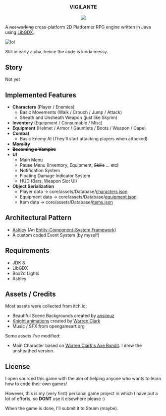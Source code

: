 
<div align="center">
<h3>VIGILANTE</h3>
<img src="/Demo.gif">
</div>

A ~~not working~~ cross-platform 2D Platformer RPG engine
written in Java using [LibGDX](https://libgdx.badlogicgames.com/).

![lol](https://i.imgur.com/vvfQcw3.png)

Still in early alpha, hence the code is kinda messy.
## Story
Not yet

## Implemented Features
* **Characters** (Player / Enemies)
  * Basic Movements (Walk / Crouch / Jump / Attack)
  * Sheath and Unsheath Weapon (just like Skyrim)
* **Inventory** (Equipment / Consumable / Misc)
* **Equipment** (Helmet / Armor / Gauntlets / Boots / Weapon / Cape)
* **Combat**
  * Basic Enemy AI (They'll start attacking players when attacked)
* **~~Morality~~**
* **~~Becoming a Vampire~~**
* **UI**
  * Main Menu
  * Pause Menu (Inventory, Equipment, ~~Skills~~ ... etc)
  * Notification System
  * Floating Damage Indicator System
  * HUD (Bars, Weapon Slot UI)
* **Object Serialization**
  * Player data -> core/assets/Database/[characters.json](https://github.com/aesophor/Vigilante/blob/master/core/assets/Database/characters.json)
  * Equipment data -> core/assets/Database/[equipment.json](https://github.com/aesophor/Vigilante/blob/master/core/assets/Database/equipment.json)
  * Item data ->  core/assets/Database/[items.json](https://github.com/aesophor/Vigilante/blob/master/core/assets/Database/items.json)

## Architectural Pattern
* [Ashley](https://github.com/libgdx/ashley/wiki) (An [Entity-Component-System Framework](https://en.wikipedia.org/wiki/Entity%E2%80%93component%E2%80%93system))
* A custom coded Event System (by myself)

## Requirements
* JDK 8
* LibGDX
* Box2d Lights
* Ashley

## Assets / Credits
Most assets were collected from itch.io:
* Beautiful Scene Backgrounds created by [ansimuz](https://ansimuz.itch.io/)
* [Knight animations](https://lionheart963.itch.io/knight-sprite) created by [Warren Clark](https://lionheart963.itch.io/)
* Music / SFX from opengameart.org

Some assets I've modified:
* Main Character based on [Warren Clark's Axe Bandit](https://lionheart963.itch.io/axe-bandit). I drew the unsheathed version.

## License
I open sourced this game with the aim of helping anyone who wants to learn how to code their own games!

However, this is my (very first) personal game project in which I have put a lot of efforts, so **DONT** use it elsewhere please :)

When the game is done, I'll submit it to Steam (maybe).




